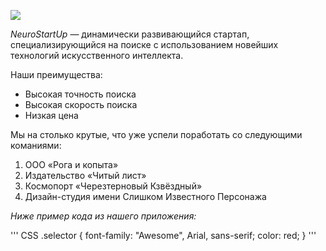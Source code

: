 ![](https://netology-code.github.io/git-homeworks/introduction/assets/logo.png)

*NeuroStartUp* — динамически развивающийся стартап, специализирующийся на поиске с использованием 
 новейших технологий искусственного интеллекта.

Наши преимущества:
* Высокая точность поиска
* Высокая скорость поиска
* Низкая цена



Мы на столько крутые, что уже успели поработать со следующими команиями:

  1. ООО «Рога и копыта»
  1. Издательство «Читый лист»
  1. Космопорт «Черезтерновый Кзвёздный»
  1. Дизайн-студия имени Слишком Известного Персонажа

*Ниже пример кода из нашего приложения:*

''' CSS
.selector {
  font-family: "Awesome", Arial, sans-serif;
  color: red;
}
'''